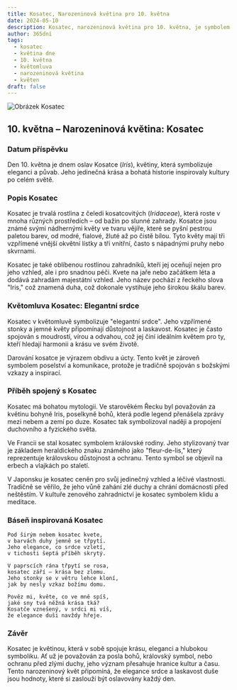 ```yaml
---
title: Kosatec, Narozeninová květina pro 10. května
date: 2024-05-10
description: Kosatec, narozeninová květina pro 10. května, je symbolem Elegantní srdce. Objevte její jedinečný význam, fascinující příběhy a poezii, která oslavuje její krásu.
author: 365dní
tags:
  - kosatec
  - květina dne
  - 10. května
  - květomluva
  - narozeninová květina
  - květen
draft: false
---
```


![Obrázek Kosatec](https://cdn.pixabay.com/photo/2019/02/25/20/19/iris-4020510_1280.jpg#center)


## 10. května – Narozeninová květina: Kosatec

### Datum příspěvku

Den 10. května je dnem oslav Kosatce (_Iris_), květiny, která symbolizuje eleganci a půvab. Jeho jedinečná krása a bohatá historie inspirovaly kultury po celém světě.

### Popis Kosatec

Kosatec je trvalá rostlina z čeledi kosatcovitých (_Iridaceae_), která roste v mnoha různých prostředích – od bažin po slunné zahrady. Kosatce jsou známé svými nádhernými květy ve tvaru vějíře, které se pyšní pestrou paletou barev, od modré, fialové, žluté až po čistě bílou. Tyto květy mají tři vzpřímené vnější okvětní lístky a tři vnitřní, často s nápadnými pruhy nebo skvrnami.

Kosatec je také oblíbenou rostlinou zahradníků, kteří jej oceňují nejen pro jeho vzhled, ale i pro snadnou péči. Kvete na jaře nebo začátkem léta a dodává zahradám majestátní vzhled. Jeho název pochází z řeckého slova "Iris," což znamená duha, což dokonale vystihuje jeho širokou škálu barev.

### Květomluva Kosatec: Elegantní srdce

Kosatec v květomluvě symbolizuje "elegantní srdce". Jeho vzpřímené stonky a jemné květy připomínají důstojnost a laskavost. Kosatec je často spojován s moudrostí, vírou a odvahou, což jej činí ideálním květem pro ty, kteří hledají harmonii a krásu ve svém životě.

Darování kosatce je výrazem obdivu a úcty. Tento květ je zároveň symbolem poselství a komunikace, protože je tradičně spojován s božskými vzkazy a inspirací.

### Příběh spojený s Kosatec

Kosatec má bohatou mytologii. Ve starověkém Řecku byl považován za květinu bohyně Iris, poselkyně bohů, která podle legend přenášela zprávy mezi nebem a zemí po duze. Kosatec tak symbolizoval naději a propojení duchovního a fyzického světa.

Ve Francii se stal kosatec symbolem královské rodiny. Jeho stylizovaný tvar je základem heraldického znaku známého jako "fleur-de-lis," který reprezentuje královskou důstojnost a ochranu. Tento symbol se objevil na erbech a vlajkách po staletí.

V Japonsku je kosatec ceněn pro svůj jedinečný vzhled a léčivé vlastnosti. Tradičně se věřilo, že jeho vůně zahání zlé duchy a chrání domácnosti před neštěstím. V kultuře zenového zahradnictví je kosatec symbolem klidu a meditace.

### Báseň inspirovaná Kosatec

```
Pod širým nebem kosatec kvete,  
v barvách duhy jemně se třpytí.  
Jeho elegance, co srdce vzletí,  
v tichosti šeptá příběh skrytý.

V paprscích rána třpytí se rosa,  
kosatec září – krása bez zlomu.  
Jeho stonky se v větru lehce kloní,  
jak by nesly vzkaz božímu domu.

Pověz mi, květe, co ve mně spíš,  
jaké sny tvá něžná krása tká?  
Kosatče vznešený, v srdci mi víš,  
že elegance duši navždy hřeje.  
```

### Závěr

Kosatec je květinou, která v sobě spojuje krásu, eleganci a hlubokou symboliku. Ať už je považován za posla bohů, královský symbol, nebo ochranu před zlými duchy, jeho význam přesahuje hranice kultur a času. Tento narozeninový květ připomíná, že elegance srdce a laskavost duše jsou hodnoty, které si zaslouží být oslavovány každý den.
